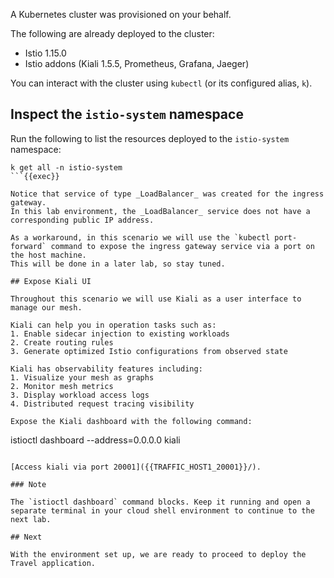A Kubernetes cluster was provisioned on your behalf. 

The following are already deployed to the cluster:
- Istio 1.15.0 
- Istio addons (Kiali 1.5.5, Prometheus, Grafana, Jaeger)

You can interact with the cluster using `kubectl` (or its configured alias, `k`).

## Inspect the `istio-system` namespace

Run the following to list the resources deployed to the `istio-system` namespace:

```
k get all -n istio-system
```{{exec}}

Notice that service of type _LoadBalancer_ was created for the ingress gateway.
In this lab environment, the _LoadBalancer_ service does not have a corresponding public IP address.

As a workaround, in this scenario we will use the `kubectl port-forward` command to expose the ingress gateway service via a port on the host machine.
This will be done in a later lab, so stay tuned.

## Expose Kiali UI

Throughout this scenario we will use Kiali as a user interface to manage our mesh.

Kiali can help you in operation tasks such as:
1. Enable sidecar injection to existing workloads
2. Create routing rules
3. Generate optimized Istio configurations from observed state

Kiali has observability features including:
1. Visualize your mesh as graphs
2. Monitor mesh metrics
3. Display workload access logs
4. Distributed request tracing visibility

Expose the Kiali dashboard with the following command:

```
istioctl dashboard --address=0.0.0.0 kiali
```{{exec}}

[Access kiali via port 20001]({{TRAFFIC_HOST1_20001}}/).

### Note

The `istioctl dashboard` command blocks. Keep it running and open a separate terminal in your cloud shell environment to continue to the next lab.

## Next

With the environment set up, we are ready to proceed to deploy the Travel application.
